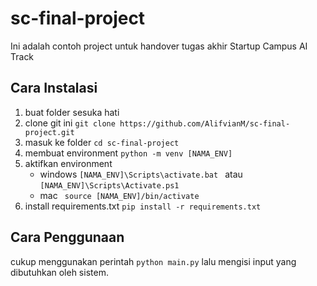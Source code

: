 # sc-final-project

Ini adalah contoh project untuk handover tugas akhir Startup Campus AI Track

## Cara Instalasi
1. buat folder sesuka hati
2. clone git ini ```git clone https://github.com/AlifvianM/sc-final-project.git```
3. masuk ke folder ``` cd sc-final-project ```
4. membuat environment ``` python -m venv [NAMA_ENV] ```
5. aktifkan environment 
    * windows ``` [NAMA_ENV]\Scripts\activate.bat  ``` atau ``` [NAMA_ENV]\Scripts\Activate.ps1  ```
    * mac ``` source [NAMA_ENV]/bin/activate```
6. install requirements.txt ``` pip install -r requirements.txt ```

## Cara Penggunaan
cukup menggunakan perintah ```python main.py``` lalu mengisi input yang dibutuhkan oleh sistem.